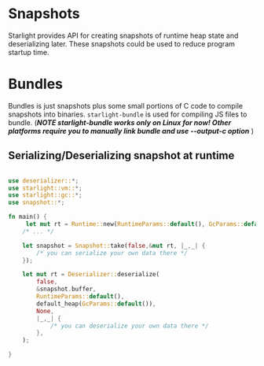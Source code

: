 # Snapshots
Starlight provides API for creating snapshots of runtime heap state and deserializing later. These snapshots could be used to reduce program startup time. 

# Bundles
Bundles is just snapshots plus some small portions of C code to compile snapshots into binaries. `starlight-bundle` is used for compiling JS files to bundle. (***NOTE starlight-bundle works only on Linux for now! Other platforms require you to manually link bundle and use --output-c option***  )

## Serializing/Deserializing snapshot at runtime

```rust

use deserializer::*;
use starlight::vm::*;
use starlight::gc::*;
use snapshot::*;

fn main() {
     let mut rt = Runtime::new(RuntimeParams::default(), GcParams::default(), None);
    /* ... */

    let snapshot = Snapshot::take(false,&mut rt, |_,_| {
        /* you can serialize your own data there */
    });

    let mut rt = Deserializer::deserialize(
        false,
        &snapshot.buffer,
        RuntimeParams::default(),
        default_heap(GcParams::default()),
        None,
        |_,_| {
            /* you can deserialize your own data there */
        },
    );

}
```